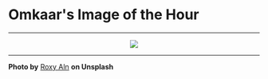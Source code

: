 # Omkaar's Image of the Hour

---

<div align="center">

<a href="https://unsplash.com/photos/a-womans-face-with-bright-red-flowers-7mx6tJXn80s">
  <img src="https://images.unsplash.com/photo-1751220338600-905b36fcbef7?crop=entropy&cs=tinysrgb&fit=max&fm=jpg&ixid=M3w3NjA2Nzh8MHwxfHJhbmRvbXx8fHx8fHx8fDE3NTI1MDg4MDB8&ixlib=rb-4.1.0&q=80&w=1080" style="max-width:100%; height:auto;">
</a>



</div>

---

**Photo by** [Roxy Aln](https://unsplash.com/@roxy_aln) **on Unsplash**
